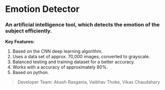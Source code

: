 # Emotion Detector

### An artificial intelligence tool, which detects the emotion of the subject efficiently.

**Key Features:** 

  1. Based on the CNN deep learning algorithm.
  2. Uses a data set of approx. 70,000 images, converted to grayscale.
  3. Balanced testing and training dataset for a better accuracy.
  4. Works with a accuracy of approximately 80%.
  5. Based on python.



> Developer Team:
> Akash Rasgania, 
> Vaibhav Thoke, 
> Vikas Chaudahary
